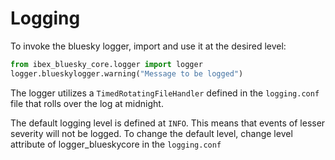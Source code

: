 # Logging

To invoke the bluesky logger, import and use it at the desired level:
```python
from ibex_bluesky_core.logger import logger
logger.blueskylogger.warning("Message to be logged")
```
The logger utilizes a `TimedRotatingFileHandler` defined in the `logging.conf` file that rolls over the log at midnight.

The default logging level is defined at `INFO`. This means that events of lesser severity will not be logged. To change the default level, change level attribute of logger_blueskycore in the `logging.conf`
